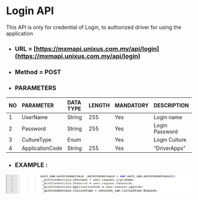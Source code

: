 # Login API

This API is only for credential of Login, to authorized driver for using the application

* ### URL = [https://mxmapi.unixus.com.my/api/login](https://mxmapi.unixus.com.my/api/login)
* ### Method = POST
* ### PARAMETERS

| NO | PARAMETER | DATA TYPE | LENGTH | MANDATORY | DESCRIPTION |
| :--- | :--- | :--- | :--- | :--- | :--- |
| 1 | UserName | String | 255 | Yes | Login name |
| 2 | Password | String | 255 | Yes | Login Password |
| 3 | CultureType | Enum |  | Yes | Login Culture |
| 4 | ApplicationCode | String | 255 | Yes | “DriverApps” |

* ### EXAMPLE :

![](/assets/userinfo.JPG)









